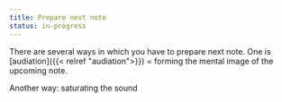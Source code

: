 ```yaml
---
title: Prepare next note
status: in-progress
---
```


There are several ways in which you have to prepare next note. One is [audiation]({{< relref "audiation">}}) = forming the mental image of the upcoming note.

Another way: saturating the sound
